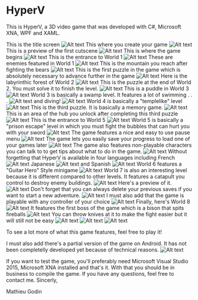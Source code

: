 # HyperV
This is HyperV, a 3D video game that was developed with C#, Microsoft XNA, WPF and XAML.

This is the title screen
![Alt text](/Screenshots/TitleScreen.png?raw=true)
This where you create your game
![Alt text](/Screenshots/LoadGame.png?raw=true)
This is a preview of the first cutscene
![Alt text](/Screenshots/Popup.png?raw=true)
This is where the game begins
![Alt text](/Screenshots/Beginning.png?raw=true)
This is the entrance to World 1
![Alt text](/Screenshots/World1Entrance.png?raw=true)
These are enemies featured in World 1
![Alt text](/Screenshots/World1Bears.png?raw=true)
This is the mountain you reach after fighting the bears
![Alt text](/Screenshots/World1Mountain.png?raw=true)
This is the first puzzle in the game which is absolutely necessary to advance further in the game
![Alt text](/Screenshots/FirstPuzzle.png?raw=true)
Here is the labyrinthic forest of World 2
![Alt text](/Screenshots/World2.png?raw=true)
This is the puzzle at the end of World 2. You must solve it to finish the level.
![Alt text](/Screenshots/SecondPuzzle.png?raw=true)
This is a puddle in World 3
![Alt text](/Screenshots/World3.png?raw=true)
World 3 is basically a swamp level. It features a lot of swimming . . .
![Alt text](/Screenshots/World3Swimming.png?raw=true)
and diving!
![Alt text](/Screenshots/World3Underwater.png?raw=true)
World 4 is basically a "templelike" level
![Alt text](/Screenshots/World4.png?raw=true)
This is the third puzzle. It is basically a memory game.
![Alt text](/Screenshots/ThirdPuzzle.png?raw=true)
This is an area of the hub you unlock after completing this third puzzle
![Alt text](/Screenshots/Hub.png?raw=true)
This is the entrance to World 5
![Alt text](/Screenshots/World5Entrance.png?raw=true)
World 5 is basically a "prison escape" level in which you must fight the bubbles that can hurt you with your sword
![Alt text](/Screenshots/World5.png?raw=true)
The game features a nice and easy to use pause menu
![Alt text](/Screenshots/PauseMenu.png?raw=true)
The game lets you easily save your progress to load one of your games later
![Alt text](/Screenshots/LoadGames.png?raw=true)
The game also features non-playable characters you can talk to to get tips about what to do in the game.
![Alt text](/Screenshots/TalktoCharacter.png?raw=true)
Without forgetting that HyperV is available in four languages including French
![Alt text](/Screenshots/AvailableinFrench.png?raw=true)
Japanese
![Alt text](/Screenshots/AvailableinJapanese.png?raw=true)
and Spanish
![Alt text](/Screenshots/AvailableinSpanish.png?raw=true)
World 6 features a "Guitar Hero" Style minigame
![Alt text](/Screenshots/World6Minigame.png?raw=true)
World 7 is also an interesting level because it is different compared to other levels. It features a catapult you control to destroy enemy buildings.
![Alt text](/Screenshots/World7Entrance.png?raw=true)
Here's a preview of it.
![Alt text](/Screenshots/World7Preview.png?raw=true)
Don't forget that you can always delete your previous saves if you want to start a new adventure.
![Alt text](/Screenshots/DeleteGame.png?raw=true)
I must also add that the game is playable with any controller of your choice
![Alt text](/Screenshots/Controller.png?raw=true)
Finally, here's World 8
![Alt text](/Screenshots/World8.png?raw=true)
It features the first boss of the game which is a bison that spits fireballs
![Alt text](/Screenshots/FireBall.png?raw=true)
You can throw knives at it to make the fight easier but it will still not be easy
![Alt text](/Screenshots/KnivesAgainstBoss.png?raw=true)
![Alt text](/Screenshots/FightingAgainsttheBoss.png?raw=true)
![Alt text](/Screenshots/GameOver.png?raw=true)

To see a lot more of what this game features, feel free to play it!

I must also add there's a partial version of the game on Android. It has not been completelly developed yet because of technical reasons.
![Alt text](/Screenshots/Untitled3.png?raw=true)

If you want to test the game, you'll preferably need Microsoft Visual Studio 2015, Microsoft XNA installed and that's it. With that you should be in business to compile the game. If you have any questions, feel free to contact me.
Sincerly,

Mathieu Godin
